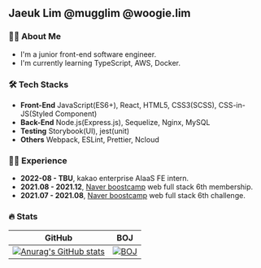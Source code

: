 ## Jaeuk Lim @mugglim @woogie.lim

<h3 align="left">🙋‍♂️ About Me </h3> 

- I'm a junior front-end software engineer.
- I'm currently learning TypeScript, AWS, Docker.

<h3 align="left">🛠 Tech Stacks</h3> 

- **Front-End** JavaScript(ES6+), React, HTML5, CSS3(SCSS), CSS-in-JS(Styled Component) 
- **Back-End** Node.js(Express.js), Sequelize, Nginx, MySQL 
- **Testing** Storybook(UI), jest(unit)
- **Others** Webpack, ESLint, Prettier, Ncloud 


<h3 align="left">🏃‍♂️ Experience </h3> 

- **2022-08 - TBU**, kakao enterprise AIaaS FE intern.
- **2021.08 - 2021.12**, [Naver boostcamp](https://boostcamp.connect.or.kr/) web full stack 6th membership.
- **2021.07 - 2021.08**, [Naver boostcamp](https://boostcamp.connect.or.kr/) web full stack 6th challenge.

<h3 align="left">🔥 Stats </h3>

| GitHub | BOJ  |
| :----: | :--: |
| [![Anurag's GitHub stats](https://github-readme-stats.vercel.app/api?username=mugglim&count_private=true&theme=dracula)](https://github.com/anuraghazra/github-readme-stats) | [![BOJ](http://mazassumnida.wtf/api/generate_badge?boj=mugglim)](https://www.acmicpc.net/user/mugglim) | 



